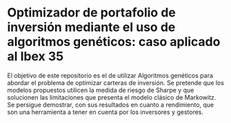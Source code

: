 # Optimizador de portafolio de inversión mediante el uso de algoritmos genéticos: caso aplicado al Ibex 35
El objetivo de este repositorio es el de utilizar Algoritmos genéticos para  abordar  el  problema  de  optimizar  carteras  de  inversión.  Se  pretende que los modelos propuestos utilicen la medida de riesgo de Sharpe y que solucionen las limitaciones que presenta el modelo  clásico  de  Markowitz.  Se  persigue  demostrar,   con  sus  resultados  en  cuanto  a  rendimiento, que  son  una  herramienta  a  tener en cuenta por los inversores y gestores.

